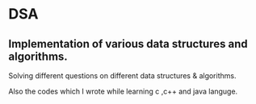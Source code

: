 # DSA
## Implementation of various data structures and algorithms.

Solving different questions on different data structures & algorithms.

Also the codes which I wrote while learning c ,c++ and java languge.



